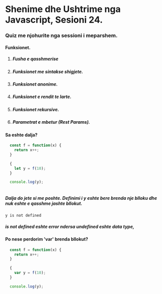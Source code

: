 # Shenime dhe Ushtrime nga Javascript, Sesioni 24.

### Quiz me njohurite nga sessioni i meparshem.
#### Funksionet.
1. ##### Fusha e qasshmerise 
2. ##### Funksionet me sintakse shigjete.
3. ##### Funksionet anonime.
4. ##### Funksionet e rendit te larte.
5. ##### Funksionet rekursive.
6. ##### Parametrat e mbetur (Rest Params).

#### Sa eshte dalja?
```js
  const f = function(x) {
    return x++;
  }

  {
    let y = f(10);
  }

  console.log(y);
  
```
##### Dalja do jete si me poshte. Definimi i y eshte bere brenda nje blloku dhe nuk eshte e qasshme jashte bllokut.
```console
y is not defined
```
##### is not defined eshte error ndersa undefined eshte data type,
#### Po nese perdorim 'var' brenda bllokut?
```js
  const f = function(x) {
    return x++;
  }

  {
    var y = f(10);
  }

  console.log(y);  
```
